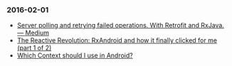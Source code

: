 ### 2016-02-01
+ [Server polling and retrying failed operations. With Retrofit and RxJava. — Medium](https://medium.com/@v.danylo/server-polling-and-retrying-failed-operations-with-retrofit-and-rxjava-8bcc7e641a5a#.2ac8v2hvw)<br>
+ [The Reactive Revolution: RxAndroid and how it finally clicked for me (part 1 of 2)](https://medium.com/@carl.whalley/the-reactive-revolution-rxandroid-and-how-it-finally-clicked-for-me-part-1-of-2-a35122a6091e#.ey9x10nub)
+ [Which Context should I use in Android?](https://medium.com/@ali.muzaffar/which-context-should-i-use-in-android-e3133d00772c#.n5t9xra7u)
